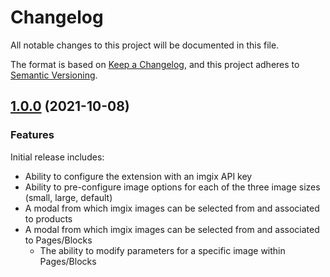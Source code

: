 # Changelog

All notable changes to this project will be documented in this file.

The format is based on [Keep a Changelog](https://keepachangelog.com/en/1.0.0/),
and this project adheres to [Semantic Versioning](https://semver.org/spec/v2.0.0.html).

## [1.0.0](https://github.com/imgix/contentful/compare/5ed04a4a6c07ce5596f25b7306b1c0df1a0de641...v1.0.0) (2021-10-08)

### Features

Initial release includes:
- Ability to configure the extension with an imgix API key
- Ability to pre-configure image options for each of the three image sizes (small, large, default)
- A modal from which imgix images can be selected from and associated to products
- A modal from which imgix images can be selected from and associated to Pages/Blocks
  - The ability to modify parameters for a specific image within Pages/Blocks

